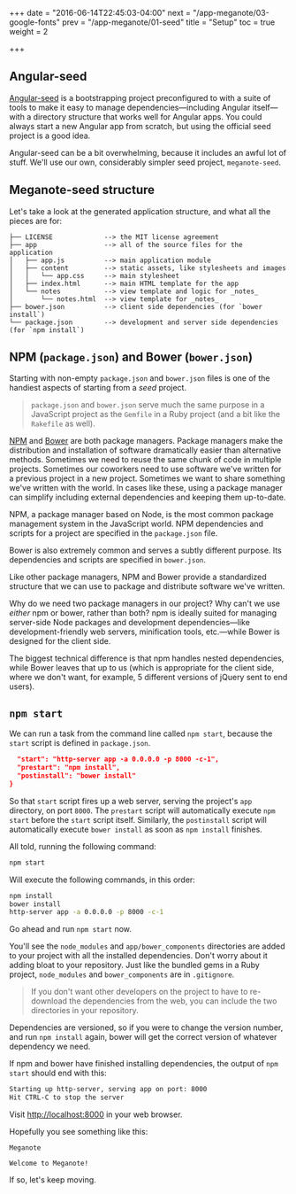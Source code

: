 +++
date = "2016-06-14T22:45:03-04:00"
next = "/app-meganote/03-google-fonts"
prev = "/app-meganote/01-seed"
title = "Setup"
toc = true
weight = 2

+++

## Angular-seed

[Angular-seed](https://github.com/angular/angular-seed) is a bootstrapping project preconfigured to with a suite of tools to make it easy to manage dependencies—including Angular itself—with a directory structure that works well for Angular apps. You could always start a new Angular app from scratch, but using the official seed project is a good idea.

Angular-seed can be a bit overwhelming, because it includes an awful lot of stuff. We'll use our own, considerably simpler seed project, `meganote-seed`.

## Meganote-seed structure

Let's take a look at the generated application structure, and what all the pieces are for:

```
├── LICENSE             --> the MIT license agreement
├── app                 --> all of the source files for the application
│   ├── app.js          --> main application module
│   ├── content         --> static assets, like stylesheets and images
│   │   └── app.css     --> main stylesheet
│   ├── index.html      --> main HTML template for the app
│   └── notes           --> view template and logic for _notes_
│       └── notes.html  --> view template for _notes_
├── bower.json          --> client side dependencies (for `bower install`)
└── package.json        --> development and server side dependencies (for `npm install`)
```

## NPM (`package.json`) and Bower (`bower.json`)

Starting with non-empty `package.json` and `bower.json` files is one of the handiest aspects of starting from a _seed_ project.

> `package.json` and `bower.json` serve much the same purpose in a JavaScript project as the `Gemfile` in a Ruby project (and a bit like the `Rakefile` as well).

[NPM](https://www.npmjs.com/) and [Bower](http://bower.io/) are both package managers. Package managers make the distribution and installation of software dramatically easier than alternative methods. Sometimes we need to reuse the same chunk of code in multiple projects. Sometimes our coworkers need to use software we've written for a previous project in a new project. Sometimes we want to share something we've written with the world. In cases like these, using a package manager can simplify including external dependencies and keeping them up-to-date.

NPM, a package manager based on Node, is the most common package management system in the JavaScript world. NPM dependencies and scripts for a project are specified in the `package.json` file.

Bower is also extremely common and serves a subtly different purpose. Its dependencies and scripts are specified in `bower.json`.

Like other package managers, NPM and Bower provide a standardized structure that we can use to package and distribute software we've written.

Why do we need two package managers in our project? Why can't we use *either* npm or bower, rather than both? npm is ideally suited for managing server-side Node packages and development dependencies—like development-friendly web servers, minification tools, etc.—while Bower is designed for the client side.

The biggest technical difference is that npm handles nested dependencies, while Bower leaves that up to us (which is appropriate for the client side, where we don't want, for example, 5 different versions of jQuery sent to end users).

## `npm start`

We can run a task from the command line called `npm start`, because the `start` script is defined in `package.json`.

```json
  "start": "http-server app -a 0.0.0.0 -p 8000 -c-1",
  "prestart": "npm install",
  "postinstall": "bower install"
}
```

So that `start` script fires up a web server, serving the project's `app` directory, on port `8000`. The `prestart` script will automatically execute `npm start` before the `start` script itself. Similarly, the `postinstall` script will automatically execute `bower install` as soon as `npm install` finishes.

All told, running the following command:

```zsh
npm start
```

Will execute the following commands, in this order:

```zsh
npm install
bower install
http-server app -a 0.0.0.0 -p 8000 -c-1
```

Go ahead and run `npm start` now.

You'll see the `node_modules` and `app/bower_components` directories are added to your project with all the installed dependencies. Don't worry about it adding bloat to your repository. Just like the bundled gems in a Ruby project, `node_modules` and `bower_components` are in `.gitignore`.

> If you don't want other developers on the project to have to re-download the dependencies from the web, you can include the two directories in your repository.

Dependencies are versioned, so if you were to change the version number, and run `npm install` again, bower will get the correct version of whatever dependency we need.

If npm and bower have finished installing dependencies, the output of `npm start` should end with this:

```zsh
Starting up http-server, serving app on port: 8000
Hit CTRL-C to stop the server
```

Visit [http://localhost:8000](http://localhost:8000) in your web browser.

Hopefully you see something like this:

```shell
Meganote

Welcome to Meganote!
```

If so, let's keep moving.
